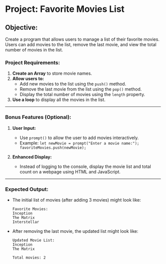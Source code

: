 # **Project: Favorite Movies List**

## **Objective:**
Create a program that allows users to manage a list of their favorite movies. Users can add movies to the list, remove the last movie, and view the total number of movies in the list.

### **Project Requirements:**

1. **Create an Array** to store movie names.
2. **Allow users to:**
   - Add new movies to the list using the `push()` method.
   - Remove the last movie from the list using the `pop()` method.
   - Display the total number of movies using the `length` property.
3. **Use a loop** to display all the movies in the list.

---

<!-- ### **Step-by-Step Instructions:**

1. **Create an Array:**

   Start by creating an empty array called `favoriteMovies`.

   ```javascript
   let favoriteMovies = [];
   ```

2. **Add Movies to the Array:**

   Use the `push()` method to add movies to the array.

   ```javascript
   favoriteMovies.push("Inception");
   favoriteMovies.push("The Matrix");
   favoriteMovies.push("Interstellar");
   ```

3. **Display the List of Movies:**

   Use a `for` loop to display all the movies in the array.

   ```javascript
   for (let i = 0; i < favoriteMovies.length; i++) {
       console.log(favoriteMovies[i]);
   }
   ```

4. **Remove the Last Movie:**

   Use the `pop()` method to remove the last movie from the array.

   ```javascript
   favoriteMovies.pop();
   ```

5. **Display the Total Number of Movies:**

   Use the `length` property to display the total number of movies in the list.

   ```javascript
   console.log("Total movies: " + favoriteMovies.length);
   ```

---

### **Complete Code Example:**

```javascript
// Step 1: Create an empty array
let favoriteMovies = [];

// Step 2: Add movies to the list
favoriteMovies.push("Inception");
favoriteMovies.push("The Matrix");
favoriteMovies.push("Interstellar");

// Step 3: Display the list of movies
console.log("Favorite Movies:");
for (let i = 0; i < favoriteMovies.length; i++) {
    console.log(favoriteMovies[i]);
}

// Step 4: Remove the last movie
favoriteMovies.pop();

// Step 5: Display the updated list and the total number of movies
console.log("\nUpdated Movie List:");
for (let i = 0; i < favoriteMovies.length; i++) {
    console.log(favoriteMovies[i]);
}

console.log("\nTotal movies: " + favoriteMovies.length);
```

--- -->

### **Bonus Features (Optional):**

1. **User Input:**
   - Use `prompt()` to allow the user to add movies interactively.
   - Example: `let newMovie = prompt("Enter a movie name:"); favoriteMovies.push(newMovie);`

2. **Enhanced Display:**
   - Instead of logging to the console, display the movie list and total count on a webpage using HTML and JavaScript.

---

### **Expected Output:**

- The initial list of movies (after adding 3 movies) might look like:
  ```
  Favorite Movies:
  Inception
  The Matrix
  Interstellar
  ```

- After removing the last movie, the updated list might look like:
  ```
  Updated Movie List:
  Inception
  The Matrix

  Total movies: 2
